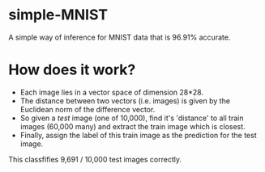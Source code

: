 # simple-MNIST
A simple way of inference for MNIST data that is 96.91% accurate.

# How does it work?
+ Each image lies in a vector space of dimension 28*28. 
+ The distance between two vectors (i.e. images) is given by the Euclidean norm of the difference vector.
+ So given a *test* image (one of 10,000), find it's 'distance' to all train images (60,000 many) and extract the train image which is closest.
+ Finally, assign the label of this train image as the prediction for the test image.

This classfifies 9,691 / 10,000 test images correctly.
